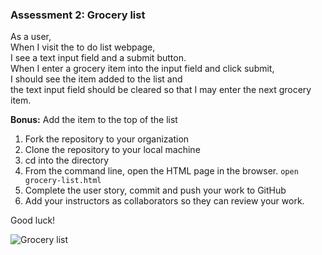 ### Assessment 2: Grocery list

As a user,\
When I visit the to do list webpage,\
I see a text input field and a submit button.\
When I enter a grocery item into the input field and click submit,\
I should see the item added to the list and\
the text input field should be cleared so that I may enter the next grocery item.

**Bonus:** Add the item to the top of the list

1. Fork the repository to your organization 
2. Clone the repository to your local machine
3. cd into the directory
4. From the command line, open the HTML page in the browser. `open grocery-list.html`
5. Complete the user story, commit and push your work to GitHub
6. Add your instructors as collaborators so they can review your work.

Good luck!

![Grocery list](https://github.homedepot.com/LXC3DEF/mini-app-code-assessments/blob/master/6week-grocery-list.png)
